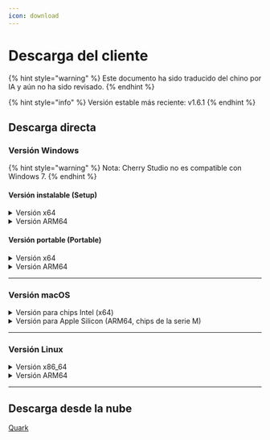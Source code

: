 ```yaml
---
icon: download
---
```

# Descarga del cliente


{% hint style="warning" %}
Este documento ha sido traducido del chino por IA y aún no ha sido revisado.
{% endhint %}




{% hint style="info" %}
Versión estable más reciente: v1.6.1
{% endhint %}

## Descarga directa

### Versión Windows

{% hint style="warning" %}
Nota: Cherry Studio no es compatible con Windows 7.
{% endhint %}

#### Versión instalable (Setup)

<details>

<summary>Versión x64</summary>

Línea principal:

【[Sitio web oficial de Cherry Studio](https://cherry-ai.com/download)】 【[GitHub](https://github.com/CherryHQ/cherry-studio/releases/download/v1.6.0-rc.2/Cherry-Studio-1.6.1-rc.2-x64-setup.exe)】

Líneas alternativas:

【[Alternativa 1](https://download-cf.ocoolai.com/https://github.com/CherryHQ/cherry-studio/releases/download/v1.6.0-rc.2/Cherry-Studio-1.6.1-rc.2-x64-setup.exe)】 【[Alternativa 2](https://download.ocoolai.com/https://github.com/CherryHQ/cherry-studio/releases/download/v1.6.0-rc.2/Cherry-Studio-1.6.1-rc.2-x64-setup.exe)】 【[Alternativa 3](https://download.ocoolai.online/https://github.com/CherryHQ/cherry-studio/releases/download/v1.6.0-rc.2/Cherry-Studio-1.6.1-rc.2-x64-setup.exe)】

</details>

<details>

<summary>Versión ARM64</summary>

Línea principal:

【[Sitio web oficial de Cherry Studio](https://cherry-ai.com/download)】 【[GitHub](https://github.com/CherryHQ/cherry-studio/releases/download/v1.6.0-rc.2/Cherry-Studio-1.6.1-rc.2-arm64-setup.exe)】

Líneas alternativas:

【[Alternativa 1](https://download-cf.ocoolai.com/https://github.com/CherryHQ/cherry-studio/releases/download/v1.6.0-rc.2/Cherry-Studio-1.6.1-rc.2-arm64-setup.exe)】 【[Alternativa 2](https://download.ocoolai.com/https://github.com/CherryHQ/cherry-studio/releases/download/v1.6.0-rc.2/Cherry-Studio-1.6.1-rc.2-arm64-setup.exe)】 【[Alternativa 3](https://download.ocoolai.online/https://github.com/CherryHQ/cherry-studio/releases/download/v1.6.0-rc.2/Cherry-Studio-1.6.1-rc.2-arm64-setup.exe)】

</details>

#### Versión portable (Portable)

<details>

<summary>Versión x64</summary>

Línea principal:

【[Sitio web oficial de Cherry Studio](https://cherry-ai.com/download)】 【[GitHub](https://github.com/CherryHQ/cherry-studio/releases/download/v1.6.0-rc.2/Cherry-Studio-1.6.1-rc.2-x64-portable.exe)】

Líneas alternativas:

【[Alternativa 1](https://download-cf.ocoolai.com/https://github.com/CherryHQ/cherry-studio/releases/download/v1.6.0-rc.2/Cherry-Studio-1.6.1-rc.2-x64-portable.exe)】 【[Alternativa 2](https://download.ocoolai.com/https://github.com/CherryHQ/cherry-studio/releases/download/v1.6.0-rc.2/Cherry-Studio-1.6.1-rc.2-x64-portable.exe)】 【[Alternativa 3](https://download.ocoolai.online/https://github.com/CherryHQ/cherry-studio/releases/download/v1.6.0-rc.2/Cherry-Studio-1.6.1-rc.2-x64-portable.exe)】

</details>

<details>

<summary>Versión ARM64</summary>

Línea principal:

【[Sitio web oficial de Cherry Studio](https://cherry-ai.com/download)】 【[GitHub](https://github.com/CherryHQ/cherry-studio/releases/download/v1.6.0-rc.2/Cherry-Studio-1.6.1-rc.2-arm64-portable.exe)】

Líneas alternativas:

【[Alternativa 1](https://download-cf.ocoolai.com/https://github.com/CherryHQ/cherry-studio/releases/download/v1.6.0-rc.2/Cherry-Studio-1.6.1-rc.2-arm64-portable.exe)】 【[Alternativa 2](https://download.ocoolai.com/https://github.com/CherryHQ/cherry-studio/releases/download/v1.6.0-rc.2/Cherry-Studio-1.6.1-rc.2-arm64-portable.exe)】 【[Alternativa 3](https://download.ocoolai.online/https://github.com/CherryHQ/cherry-studio/releases/download/v1.6.0-rc.2/Cherry-Studio-1.6.1-rc.2-arm64-portable.exe)】

</details>

***

### Versión macOS

<details>

<summary>Versión para chips Intel (x64)</summary>

Línea principal:

【[Sitio web oficial de Cherry Studio](https://cherry-ai.com/download)】 【[GitHub](https://github.com/CherryHQ/cherry-studio/releases/download/v1.6.0-rc.2/Cherry-Studio-1.6.1-rc.2-x64.dmg)】

Líneas alternativas:

【[Alternativa 1](https://download-cf.ocoolai.com/https://github.com/CherryHQ/cherry-studio/releases/download/v1.6.0-rc.2/Cherry-Studio-1.6.1-rc.2.dmg)】 【[Alternativa 2](https://download.ocoolai.com/https://github.com/CherryHQ/cherry-studio/releases/download/v1.6.0-rc.2/Cherry-Studio-1.6.1-rc.2-x64.dmg)】 【[Alternativa 3](https://download.ocoolai.online/https://github.com/CherryHQ/cherry-studio/releases/download/v1.6.0-rc.2/Cherry-Studio-1.6.1-rc.2-x64.dmg)】

</details>

<details>

<summary>Versión para Apple Silicon (ARM64, chips de la serie M)</summary>

Línea principal:

【[Sitio web oficial de Cherry Studio](https://cherry-ai.com/download)】 【[GitHub](https://github.com/CherryHQ/cherry-studio/releases/download/v1.6.0-rc.2/Cherry-Studio-1.6.1-rc.2-arm64.dmg)】

Líneas alternativas:

【[Alternativa 1](https://download-cf.ocoolai.com/https://github.com/CherryHQ/cherry-studio/releases/download/v1.6.0-rc.2/Cherry-Studio-1.6.1-rc.2-arm64.dmg)】 【[Alternativa 2](https://download.ocoolai.com/https://github.com/CherryHQ/cherry-studio/releases/download/v1.6.0-rc.2/Cherry-Studio-1.6.1-rc.2-arm64.dmg)】 【[Alternativa 3](https://download.ocoolai.online/https://github.com/CherryHQ/cherry-studio/releases/download/v1.6.0-rc.2/Cherry-Studio-1.6.1-rc.2-arm64.dmg)】

</details>

***

### Versión Linux

<details>

<summary>Versión x86_64</summary>

Línea principal:

【[Sitio web oficial de Cherry Studio](https://cherry-ai.com/download)】 【[GitHub](https://github.com/CherryHQ/cherry-studio/releases/download/v1.6.0-rc.2/Cherry-Studio-1.6.1-rc.2-x86_64.AppImage)】

Líneas alternativas:

【[Alternativa 1](https://download-cf.ocoolai.com/https://github.com/CherryHQ/cherry-studio/releases/download/v1.6.0-rc.2/Cherry-Studio-1.6.1-rc.2-x86_64.AppImage)】 【[Alternativa 2](https://download.ocoolai.com/https://github.com/CherryHQ/cherry-studio/releases/download/v1.6.0-rc.2/Cherry-Studio-1.6.1-rc.2-x86_64.AppImage)】 【[Alternativa 3](https://download.ocoolai.online/https://github.com/CherryHQ/cherry-studio/releases/download/v1.6.0-rc.2/Cherry-Studio-1.6.1-rc.2-x86_64.AppImage)】

</details>

<details>

<summary>Versión ARM64</summary>

Línea principal:

【[Sitio web oficial de Cherry Studio](https://cherry-ai.com/download)】 【[GitHub](https://github.com/CherryHQ/cherry-studio/releases/download/v1.6.0-rc.2/Cherry-Studio-1.6.1-rc.2-arm64.AppImage)】

Líneas alternativas:

【[Alternativa 1](https://download-cf.ocoolai.com/https://github.com/C CheryHQ/cherry-studio/releases/download/v1.6.0-rc.2/Cherry-Studio-1.6.1-rc.2-arm64.AppImage)】 【[Alternativa 2](https://download.ocoolai.com/https://github.com/CherryHQ/cherry-studio/releases/download/v1.6.0-rc.2/Cherry-Studio-1.6.1-rc.2-arm64.AppImage)】 【[Alternativa 3](https://download.ocoolai.online/https://github.com/CherryHQ/cherry-studio/releases/download/v1.6.0-rc.2/Cherry-Studio-1.6.1-rc.2-arm64-AppImage)】

</details>

***

## Descarga desde la nube

[Quark](https://pan.quark.cn/s/4044324d0ecd#/list/share)